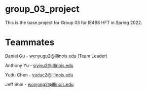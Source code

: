 # group_03_project

This is the base project for Group 03 for IE498 HFT in Spring 2022.

# Teammates
Daniel Gu - wenyugu2@illinois.edu (Team Leader)

Anthony Yu - siyiyu2@illinois.edu

Yudu Chen - yuduc2@illinois.edu

Jeff Shin - wonjong2@illinois.edu
